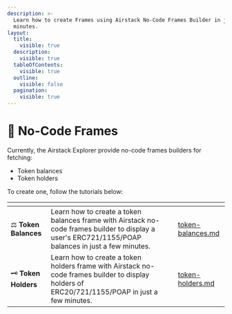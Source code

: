 ```yaml
---
description: >-
  Learn how to create Frames using Airstack No-Code Frames Builder in just a few
  minutes.
layout:
  title:
    visible: true
  description:
    visible: true
  tableOfContents:
    visible: true
  outline:
    visible: false
  pagination:
    visible: true
---
```


# 🔗 No-Code Frames

Currently, the Airstack Explorer provide no-code frames builders for fetching:

* Token balances
* Token holders

To create one, follow the tutorials below:

<table data-view="cards"><thead><tr><th></th><th></th><th></th><th data-hidden data-card-target data-type="content-ref"></th></tr></thead><tbody><tr><td><span data-gb-custom-inline data-tag="emoji" data-code="2696">⚖️</span> <strong>Token Balances</strong></td><td>Learn how to create a token balances frame with Airstack no-code frames builder to display a user's ERC721/1155/POAP balances in just a few minutes.</td><td></td><td><a href="token-balances.md">token-balances.md</a></td></tr><tr><td><span data-gb-custom-inline data-tag="emoji" data-code="1f5dd">🗝️</span> <strong>Token Holders</strong></td><td>Learn how to create a token holders frame with Airstack no-code frames builder to display holders of ERC20/721/1155/POAP  in just a few minutes.</td><td></td><td><a href="token-holders.md">token-holders.md</a></td></tr></tbody></table>
